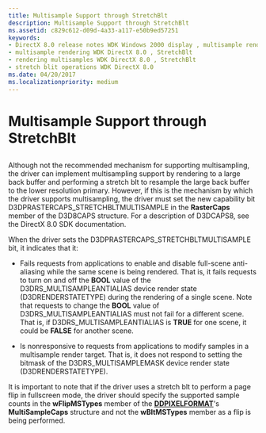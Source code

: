 ```yaml
---
title: Multisample Support through StretchBlt
description: Multisample Support through StretchBlt
ms.assetid: c829c612-d09d-4a33-a117-e50b9ed57251
keywords:
- DirectX 8.0 release notes WDK Windows 2000 display , multisample rendering, StretchBlt
- multisample rendering WDK DirectX 8.0 , StretchBlt
- rendering multisamples WDK DirectX 8.0 , StretchBlt
- stretch blit operations WDK DirectX 8.0
ms.date: 04/20/2017
ms.localizationpriority: medium
---
```


# Multisample Support through StretchBlt


## <span id="ddk_multisample_support_through_stretchblt_gg"></span><span id="DDK_MULTISAMPLE_SUPPORT_THROUGH_STRETCHBLT_GG"></span>


Although not the recommended mechanism for supporting multisampling, the driver can implement multisampling support by rendering to a large back buffer and performing a stretch blt to resample the large back buffer to the lower resolution primary. However, if this is the mechanism by which the driver supports multisampling, the driver must set the new capability bit D3DPRASTERCAPS\_STRETCHBLTMULTISAMPLE in the **RasterCaps** member of the D3D8CAPS structure. For a description of D3DCAPS8, see the DirectX 8.0 SDK documentation.

When the driver sets the D3DPRASTERCAPS\_STRETCHBLTMULTISAMPLE bit, it indicates that it:

-   Fails requests from applications to enable and disable full-scene anti-aliasing while the same scene is being rendered. That is, it fails requests to turn on and off the **BOOL** value of the D3DRS\_MULTISAMPLEANTIALIAS device render state (D3DRENDERSTATETYPE) during the rendering of a single scene. Note that requests to change the **BOOL** value of D3DRS\_MULTISAMPLEANTIALIAS must not fail for a different scene. That is, if D3DRS\_MULTISAMPLEANTIALIAS is **TRUE** for one scene, it could be **FALSE** for another scene.

-   Is nonresponsive to requests from applications to modify samples in a multisample render target. That is, it does not respond to setting the bitmask of the D3DRS\_MULTISAMPLEMASK device render state (D3DRENDERSTATETYPE).

It is important to note that if the driver uses a stretch blt to perform a page flip in fullscreen mode, the driver should specify the supported sample counts in the **wFlipMSTypes** member of the [**DDPIXELFORMAT**](/windows-hardware/drivers/ddi/ksmedia/ns-ksmedia-_ddpixelformat)'s **MultiSampleCaps** structure and not the **wBltMSTypes** member as a flip is being performed.

 

